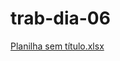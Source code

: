 # trab-dia-06
[Planilha sem título.xlsx](https://github.com/user-attachments/files/15639294/Planilha.sem.titulo.xlsx)
